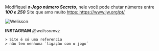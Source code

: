 Modifiquei _**o Jogo número Secreto**_, nele você pode chutar números entre _**100 e 250**_
Site que amo muito [https: 
](https://www.jw.org/pt/)https://www.jw.org/pt/

![Welisson](https://media.licdn.com/dms/image/D4D03AQFjI4RzTWNhXw/profile-displayphoto-shrink_200_200/0/1695935637041?e=2147483647&v=beta&t=DEeLrCGv7iLoEhpeoQyHyOG0M7s5mQ7-Iqxtm4OUszY)

**INSTAGRAM** _@welissonwz_

````
> Site é só uma referencia
> não tem nenhuma `ligação com o jogo´
